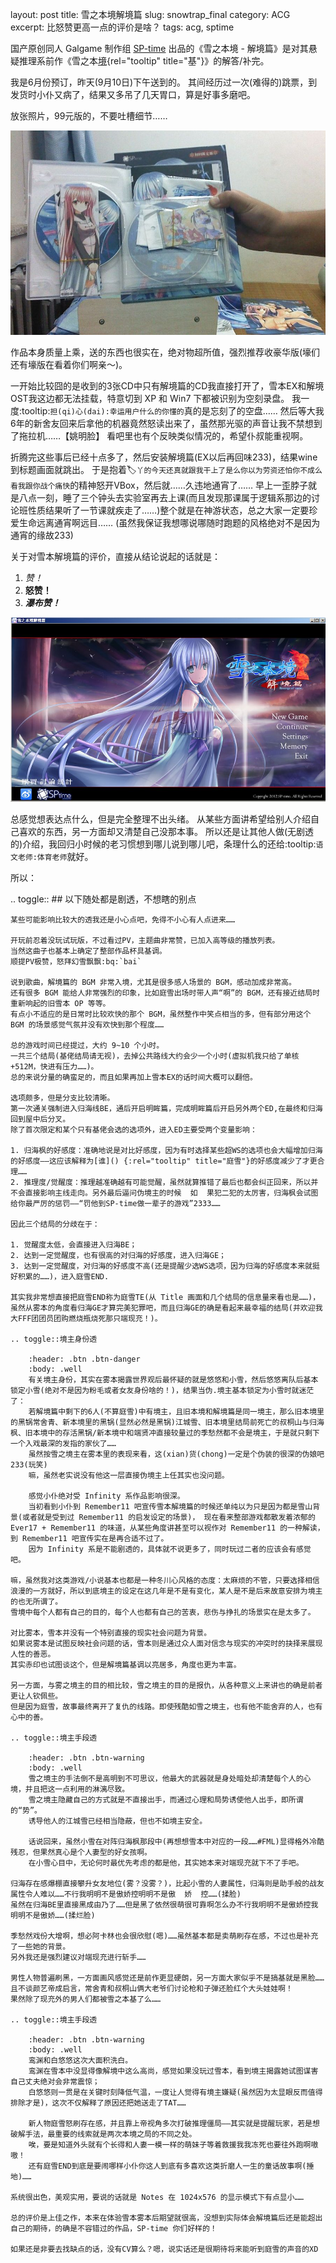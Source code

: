 layout: post
title: 雪之本境解境篇
slug: snowtrap_final
category: ACG
excerpt: 比怒赞更高一点的评价是啥？
tags: acg, sptime


国产原创同人 Galgame 制作组 [SP-time](http://sp-time.com/) 出品的《雪之本境 - 解境篇》是对其悬疑推理系前作《雪之本[境](){rel="tooltip" title="基"}》的解答/补完。

我是6月份预订，昨天(9月10日)下午送到的。
其间经历过一次(难得的)跳票，到发货时小仆又病了，结果又多吊了几天胃口，算是好事多磨吧。

放张照片，99元版的，不要吐槽细节……

![实物图](/images/game/snowtrap1.jpg)

作品本身质量上乘，送的东西也很实在，绝对物超所值，强烈推荐收豪华版(壕们还有壕版在看着你们啊亲～)。

一开始比较囧的是收到的3张CD中只有解境篇的CD我直接打开了，雪本EX和解境OST我这边都无法挂载，特意切到 XP 和 Win7 下都被识别为空刻录盘。
我一度:tooltip:`担(qi)心(dai):幸运用户什么的你懂的`真的是忘刻了的空盘……
然后等大我6年的新舍友回来后拿他的机器竟然怒读出来了，虽然那光驱的声音让我不禁想到了拖拉机……【姚明脸】
看吧里也有个反映类似情况的，希望仆叔能重视啊。

折腾完这些事后已经十点多了，然后安装解境篇(EX以后再回味233)，结果wine到标题画面就跳出。
于是抱着:label:`丫的今天还真就跟我干上了是么你以为劳资还怕你不成么看我跟你战个痛快`的精神怒开VBox，然后就……久违地通宵了……
早上一歪脖子就是八点一刻，睡了三个钟头去实验室再去上课(而且发现那课属于逻辑系那边的讨论班性质结果听了一节课就疾走了……)整个就是在神游状态，总之大家一定要珍爱生命远离通宵啊远目……
(虽然我保证我想哪说哪随时跑题的风格绝对不是因为通宵的缘故233)

关于对雪本解境篇的评价，直接从结论说起的话就是：

1. *赞！*
2. **怒赞！**
3. ***瀑布赞！***

![title](/images/game/snowtrap2.jpg)

总感觉想表达点什么，但是完全整理不出头绪。
从某些方面讲希望给别人介绍自己喜欢的东西，另一方面却又清楚自己没那本事。
所以还是让其他人做(无剧透的)介绍，我回归小时候的老习惯想到哪儿说到哪儿吧，条理什么的还给:tooltip:`语文老师:体育老师`就好。

所以：

.. toggle:: ## 以下随处都是剧透，不想瞎的别点

    某些可能影响比较大的透我还是小心点吧，免得不小心有人点进来……
    
    开玩前忍着没玩试玩版，不过看过PV，主题曲非常赞，已加入高等级的播放列表。
    当然这曲子也基本上确定了整部作品杯具基调。
    顺提PV极赞，怒拜幻雪飘飘:bq:`bai`
    
    说到歌曲，解境篇的 BGM 非常入境，尤其是很多感人场景的 BGM，感动加成非常高。
    还有很多 BGM 能给人非常强烈的印象，比如庭雪出场时带人声“啊”的 BGM，还有接近结局时重新响起的旧雪本 OP 等等。
    有点小不适应的是日常时比较欢快的那个 BGM，虽然整作中笑点相当的多，但有部分用这个 BGM 的场景感觉气氛并没有欢快到那个程度……
    
    总的游戏时间已经提过，大约 9~10 个小时。
    一共三个结局(基佬结局请无视)，去掉公共路线大约会少一个小时(虚拟机我只给了单核+512M，快进有压力……)。
    总的来说分量的确蛮足的，而且如果再加上雪本EX的话时间大概可以翻倍。
    
    选项颇多，但是分支比较清晰。
    第一次通关强制进入归海线BE，通后开启明眸篇，完成明眸篇后开启另外两个ED,在最终和归海回到屋中后分叉。
    除了首次限定和某个只有基佬会选的选项外，进入ED主要受两个变量影响：
    
    1. 归海枫的好感度：准确地说是对比好感度，因为有时选择某些超WS的选项也会大幅增加归海的好感度——这应该解释为[谁]() {:rel="tooltip" title="庭雪"}的好感度减少了才更合理……
    2. 推理度/觉醒度：推理越准确越有可能觉醒，虽然就算推错了最后也都会纠正回来，所以并不会直接影响主线走向。另外最后逼问伪境主的时候  如  果犯二犯的太厉害，归海枫会试图给你最严厉的惩罚——“罚他到SP-time做一辈子的游戏”2333……
    
    因此三个结局的分歧在于：
    
    1. 觉醒度太低，会直接进入归海BE；
    2. 达到一定觉醒度，也有很高的对归海的好感度，进入归海GE；
    3. 达到一定觉醒度，对归海的好感度不高(还是提醒少选WS选项，因为归海的好感度本来就挺好积累的……)，进入庭雪END.
    
    其实我非常想直接把庭雪END称为庭雪TE(从 Title 画面和几个结局的信息量来看也是……)，虽然从雾本的角度看归海GE才算完美犯罪吧，而且归海GE的确是看起来最幸福的结局(并欢迎我大FFF团团员团购燃烧瓶烧死那只端现充！)。
    
    .. toggle::境主身份透
    
        :header: .btn .btn-danger
        :body: .well
        有关境主身份，其实在雾本揭露世界观后最怀疑的就是悠悠和小雪，然后悠悠离队后基本锁定小雪(绝对不是因为粉毛或者女友身份啥的！)，结果当伪.境主基本锁定为小雪时就迷茫了：
        若解境篇中剩下的6人(不算庭雪)中有境主，且旧本境和解境篇是同一境主，那么旧本境里的黑锅常舍青、新本境里的黑锅(显然必然是黑锅)江城雪、旧本境里结局前死亡的叔桐山与归海枫、旧本境中的存活黑锅/新本境中和端贤冲直接较量过的季愁然都不会是境主，于是就只剩下一个入戏最深的发指的家伙了……
        虽然按雪之境主在雾本里的表现来看，这(xian)货(chong)一定是个伪装的很深的伪娘吧233(玩笑)
        嘛，虽然老实说没有他这一层直接伪境主上任其实也没问题。
    
        感觉小仆绝对受 Infinity 系作品影响很深。
        当初看到小仆到 Remember11 吧宣传雪本解境篇的时候还单纯以为只是因为都是雪山背景(或者就是受到过 Remember11 的启发设定的场景)， 现在看来整部游戏都散发着浓郁的 Ever17 + Remember11 的味道，从某些角度讲甚至可以视作对 Remember11 的一种解读，到 Remember11 吧宣传实在是再合适不过了。
        因为 Infinity 系是不能剧透的，具体就不说更多了，同时玩过二者的应该会有感觉吧。
    
    嘛，虽然我对这类游戏/小说基本也都是一种冬川心风格的态度：太麻烦的不管，只要选择相信浪漫的一方就好，所以到底境主的设定在这几年是不是有变化，某人是不是后来故意安排为境主的也无所谓了。
    雪境中每个人都有自己的目的，每个人也都有自己的苦衷，悲伤与挣扎的场景实在是太多了。
    
    对比雾本，雪本并没有一个特别直接的现实社会问题为背景。
    如果说雾本是试图反映社会问题的话，雪本则是通过众人面对信念与现实的冲突时的抉择来展现人性的善恶。
    其实赤印也试图谈这个，但是解境篇基调以亮居多，角度也更为丰富。
    
    另一方面，与雾之境主的目的相比较，雪之境主的目的是报仇，从各种意义上来讲也的确是前者更让人钦佩些。
    但是因为庭雪，故事最终离开了复仇的线路。即使残酷如雪之境主，也有他不能舍弃的人，也有心中的善。
    
    .. toggle::境主手段透
    
        :header: .btn .btn-warning
        :body: .well
        雪之境主的手法倒不是高明到不可思议，他最大的武器就是身处暗处却清楚每个人的心境，并且把这一点利用的淋漓尽致。
        雪之境主隐藏自己的方式就是不直接出手，而通过心理和局势诱使他人出手，即所谓的“势”。
        诱导他人的江城雪已经相当隐蔽，但也不如境主安全。
    
        话说回来，虽然小雪在对阵归海枫那段中(再想想雪本中对应的一段……#FML)显得格外冷酷残忍，但果然真心是个人妻型的好女孩啊。
        在小雪心目中，无论何时最优先考虑的都是他，其实她本来对端现充就下不了手吧。
    
    归海存在感爆棚直接攀升女友地位(雾？没雾？)，比起小雪的人妻属性，归海则是助手般的战友属性令人难以……不行我明明不是傲娇控明明不是傲  娇  控……(揉脸)
    虽然在归海BE里直接黑成由乃了……但是黑了依然很萌很可靠啊怎么办不行我明明不是傲娇控我明明不是傲娇……(揉烂脸)
    
    季愁然戏份大增啊，想必阿卡林也会很欣慰(嗯)……虽然基本都是卖萌刷存在感，不过也是补充了一些她的背景。
    另外我还是强烈建议对端现充进行斩手……
    
    男性人物普遍刷黑，一方面画风感觉还是前作更显硬朗，另一方面大家似乎不是搞基就是黑脸……
    且不谈颜艺帝成启言，常舍青和叔桐山俩大老爷们讨论枪和子弹还脸红个大头娃娃啊！
    果然除了现充外的男人们都被雪之本基了么……
    
    .. toggle::境主手段透
    
        :header: .btn .btn-warning
        :body: .well
        鸾渊和白悠悠这次大面积洗白。
        鸾渊在雪本中没显得像解境中这么高尚，感觉如果没玩过雪本，看到境主揭露她试图谋害自己丈夫绝对会非常震惊；
        白悠悠则一贯是在关键时刻降低气温，一度让人觉得有境主嫌疑(虽然因为太显眼反而值得排除才是)，这次不仅解释了原因还把她送走了TAT……
    
        新人物庭雪怒刷存在感，并且靠上帝视角多次打破推理僵局——其实就是提醒玩家，若是想破解手法，最重要的线索就是两次本境之局的不同之处。 
        唉，要是知道外头就有个长得和人妻一模一样的萌妹子等着救援我我冻死也要往外跑啊嗷嗷！
        还有庭雪END到底是要闹哪样小仆你这人到底有多喜欢这类折磨人一生的童话故事啊(捶地)……
    
    系统很出色，美观实用，要说的话就是 Notes 在 1024x576 的显示模式下有点显小……
    
    总的评价是上佳之作，本来在体验雪本雾本后期望就很高，没想到实际体会解境篇后还是能超出自己的期待，的确是不容错过的作品，SP-time 你们好样的！
    
    如果还是非要去找缺点的话，没有CV算么？嗯，说实话还是很期待将来能听到庭雪的声音的XD
